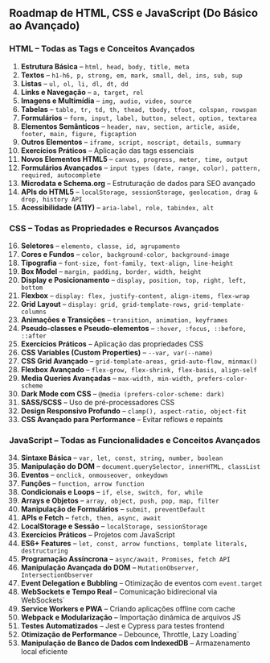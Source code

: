 ## Roadmap de HTML, CSS e JavaScript (Do Básico ao Avançado)

### HTML – Todas as Tags e Conceitos Avançados
1. **Estrutura Básica** – `html, head, body, title, meta`
2. **Textos** – `h1-h6, p, strong, em, mark, small, del, ins, sub, sup`
3. **Listas** – `ul, ol, li, dl, dt, dd`
4. **Links e Navegação** – `a, target, rel`
5. **Imagens e Multimídia** – `img, audio, video, source`
6. **Tabelas** – `table, tr, td, th, thead, tbody, tfoot, colspan, rowspan`
7. **Formulários** – `form, input, label, button, select, option, textarea`
8. **Elementos Semânticos** – `header, nav, section, article, aside, footer, main, figure, figcaption`
9. **Outros Elementos** – `iframe, script, noscript, details, summary`
10. **Exercícios Práticos** – Aplicação das tags essenciais
11. **Novos Elementos HTML5** – `canvas, progress, meter, time, output`
12. **Formulários Avançados** – `input types (date, range, color), pattern, required, autocomplete`
13. **Microdata e Schema.org** – Estruturação de dados para SEO avançado
14. **APIs do HTML5** – `localStorage, sessionStorage, geolocation, drag & drop, history API`
15. **Acessibilidade (A11Y)** – `aria-label, role, tabindex, alt`

### CSS – Todas as Propriedades e Recursos Avançados
16. **Seletores** – `elemento, classe, id, agrupamento`
17. **Cores e Fundos** – `color, background-color, background-image`
18. **Tipografia** – `font-size, font-family, text-align, line-height`
19. **Box Model** – `margin, padding, border, width, height`
20. **Display e Posicionamento** – `display, position, top, right, left, bottom`
21. **Flexbox** – `display: flex, justify-content, align-items, flex-wrap`
22. **Grid Layout** – `display: grid, grid-template-rows, grid-template-columns`
23. **Animações e Transições** – `transition, animation, keyframes`
24. **Pseudo-classes e Pseudo-elementos** – `:hover, :focus, ::before, ::after`
25. **Exercícios Práticos** – Aplicação das propriedades CSS
26. **CSS Variables (Custom Properties)** – `--var, var(--name)`
27. **CSS Grid Avançado** – `grid-template-areas, grid-auto-flow, minmax()`
28. **Flexbox Avançado** – `flex-grow, flex-shrink, flex-basis, align-self`
29. **Media Queries Avançadas** – `max-width, min-width, prefers-color-scheme`
30. **Dark Mode com CSS** – `@media (prefers-color-scheme: dark)`
31. **SASS/SCSS** – Uso de pré-processadores CSS
32. **Design Responsivo Profundo** – `clamp(), aspect-ratio, object-fit`
33. **CSS Avançado para Performance** – Evitar reflows e repaints

### JavaScript – Todas as Funcionalidades e Conceitos Avançados
34. **Sintaxe Básica** – `var, let, const, string, number, boolean`
35. **Manipulação do DOM** – `document.querySelector, innerHTML, classList`
36. **Eventos** – `onclick, onmouseover, onkeydown`
37. **Funções** – `function, arrow function`
38. **Condicionais e Loops** – `if, else, switch, for, while`
39. **Arrays e Objetos** – `array, object, push, pop, map, filter`
40. **Manipulação de Formulários** – `submit, preventDefault`
41. **APIs e Fetch** – `fetch, then, async, await`
42. **LocalStorage e Sessão** – `localStorage, sessionStorage`
43. **Exercícios Práticos** – Projetos com JavaScript
44. **ES6+ Features** – `let, const, arrow functions, template literals, destructuring`
45. **Programação Assíncrona** – `async/await, Promises, fetch API`
46. **Manipulação Avançada do DOM** – `MutationObserver, IntersectionObserver`
47. **Event Delegation e Bubbling** – Otimização de eventos com `event.target`
48. **WebSockets e Tempo Real** – Comunicação bidirecional via WebSockets`
49. **Service Workers e PWA** – Criando aplicações offline com cache
50. **Webpack e Modularização** – Importação dinâmica de arquivos JS
51. **Testes Automatizados** – Jest e Cypress para testes frontend
52. **Otimização de Performance** – Debounce, Throttle, Lazy Loading`
53. **Manipulação de Banco de Dados com IndexedDB** – Armazenamento local eficiente
